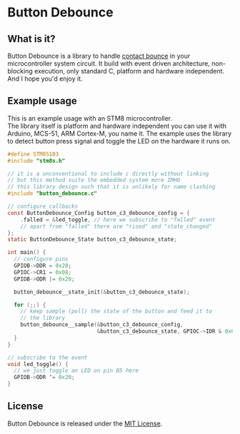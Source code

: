 # Button Debounce

## What is it?

Button Debounce is a library to handle [contact bounce](https://en.wikipedia.org/wiki/Switch#Contact_bounce) in your microcontroller system circuit. It build with event driven architecture, non-blocking execution, only standard C, platform and hardware independent. And I hope you'd enjoy it.

## Example usage

This is an example usage with an STM8 microcontroller.  
The library itself is platform and hardware independent you can use it with Arduino, MCS-51, ARM Cortex-M, you name it.
The example uses the library to detect button press signal and toggle the LED on the hardware it runs on.
```c
#define STM8S103
#include "stm8s.h"

// it is a unconventional to include c directly without linking
// but this method suite the embedded system more IMHO
// this library design such that it is unlikely for name clashing
#include "button_debounce.c"

// configure callbacks
const ButtonDebounce_Config button_c3_debounce_config = {
    .falled = &led_toggle, // here we subscribe to "falled" event
    // apart from "falled" there are "rised" and "state_changed"
};
static ButtonDebounce_State button_c3_debounce_state;

int main() {
  // configure pins
  GPIOB->DDR = 0x20;
  GPIOC->CR1 = 0x08;
  GPIOB->ODR |= 0x20;

  button_debounce__state_init(&button_c3_debounce_state);

  for (;;) {
    // keep sample (poll) the state of the button and feed it to
    // the library
    button_debounce__sample(&button_c3_debounce_config,
                            &button_c3_debounce_state, GPIOC->IDR & 0x08);
  }
}

// subscribe to the event
void led_toggle() {
  // we just toggle an LED on pin B5 here
  GPIOB->ODR ^= 0x20;
}
```

## License

Button Debounce is released under the [MIT License](https://opensource.org/licenses/MIT).
